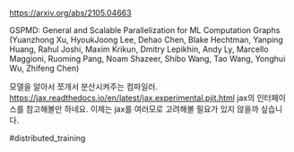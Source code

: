 https://arxiv.org/abs/2105.04663

GSPMD: General and Scalable Parallelization for ML Computation Graphs (Yuanzhong Xu, HyoukJoong Lee, Dehao Chen, Blake Hechtman, Yanping Huang, Rahul Joshi, Maxim Krikun, Dmitry Lepikhin, Andy Ly, Marcello Maggioni, Ruoming Pang, Noam Shazeer, Shibo Wang, Tao Wang, Yonghui Wu, Zhifeng Chen)

모델을 알아서 쪼개서 분산시켜주는 컴파일러. https://jax.readthedocs.io/en/latest/jax.experimental.pjit.html jax의 인터페이스를 참고해볼만 하네요. 이제는 jax를 여러모로 고려해볼 필요가 있지 않을까 싶습니다.

#distributed_training 
